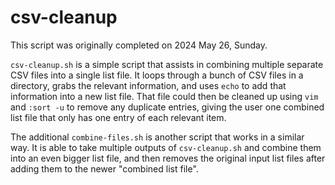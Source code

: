 # csv-cleanup

This script was originally completed on 2024 May 26, Sunday.

`csv-cleanup.sh` is a simple script that assists in combining multiple separate CSV files into a single list file. It loops through a bunch of CSV files in a directory, grabs the relevant information, and uses `echo` to add that information into a new list file. That file could then be cleaned up using `vim` and `:sort -u` to remove any duplicate entries, giving the user one combined list file that only has one entry of each relevant item.

The additional `combine-files.sh` is another script that works in a similar way. It is able to take multiple outputs of `csv-cleanup.sh` and combine them into an even bigger list file, and then removes the original input list files after adding them to the newer "combined list file".
